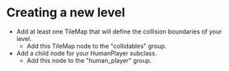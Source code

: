# Creating a new level

- Add at least one TileMap that will define the collision boundaries of your level.
    - Add this TileMap node to the "collidables" group.
- Add a child node for your HumanPlayer subclass.
    - Add this node to the "human_player" group.
